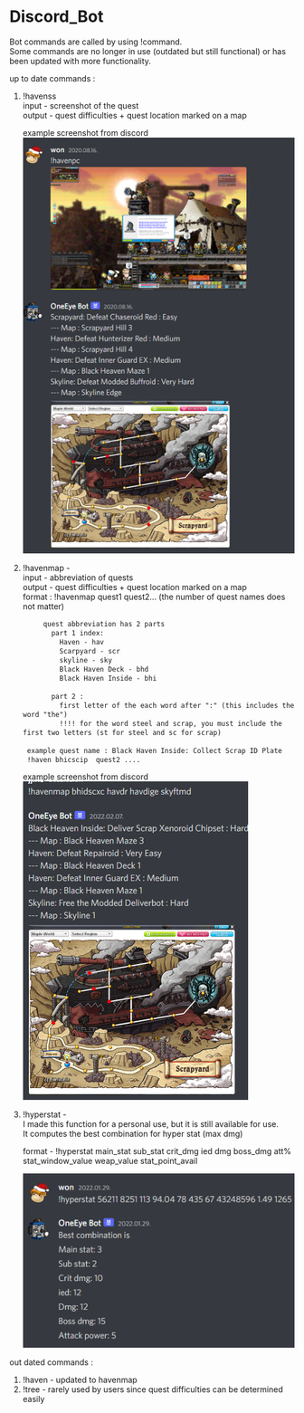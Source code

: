 # Discord_Bot

Bot commands are called by using !command.<br/>
Some commands are no longer in use (outdated but still functional) or has been updated with more functionality.


up to date commands :<br/>

1. !havenss<br/>
    input - screenshot of the quest<br/>
    output - quest difficulties + quest location marked on a map<br/>
    
    example screenshot from discord<br/>
    ![alt text](https://github.com/wonjin94/Discord_Bot/blob/main/havenss_example.PNG)<br/>
2. !havenmap -<br/>
    input - abbreviation of quests<br/>
    output - quest difficulties + quest location marked on a map<br/>
        format : !havenmap quest1 quest2... (the number of quest names does not matter)
            
            quest abbreviation has 2 parts
              part 1 index:
                Haven - hav
                Scarpyard - scr
                skyline - sky
                Black Haven Deck - bhd
                Black Haven Inside - bhi
              
              part 2 :
                first letter of the each word after ":" (this includes the word "the")
                !!!! for the word steel and scrap, you must include the first two letters (st for steel and sc for scrap)

        example quest name : Black Haven Inside: Collect Scrap ID Plate
        !haven bhicscip  quest2 ....
   
   example screenshot from discord<br/>
   ![alt text](https://github.com/wonjin94/Discord_Bot/blob/main/haven_map_example.PNG)<br/>
  


3. !hyperstat - <br/>
    I made this function for a personal use, but it is still available for use.<br/>
    It computes the best combination for hyper stat (max dmg)
    
    format - !hyperstat main_stat sub_stat crit_dmg ied dmg boss_dmg att% stat_window_value weap_value stat_point_avail
    
    ![alt text](https://github.com/wonjin94/Discord_Bot/blob/main/hyperstat_example.PNG)<br/>
    


out dated commands :

1. !haven - updated to havenmap
2. !tree - rarely used by users since quest difficulties can be determined easily

